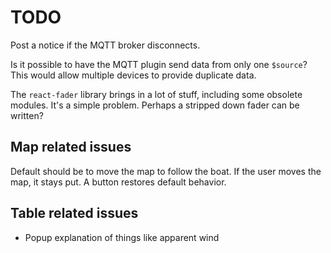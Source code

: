 # TODO

Post a notice if the MQTT broker disconnects.

Is it possible to have the MQTT plugin send data from only one `$source`? This
would allow multiple devices to provide duplicate data.

The `react-fader` library brings in a lot of stuff, including some obsolete
modules. It's a simple problem. Perhaps a stripped down fader can be written?

## Map related issues

Default should be to move the map to follow the boat. If the user moves the map,
it stays put. A button restores default behavior.


## Table related issues

- Popup explanation of things like apparent wind
